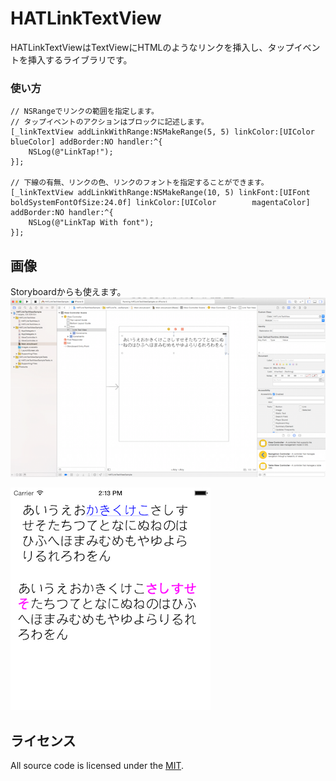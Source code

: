 HATLinkTextView
======================
HATLinkTextViewはTextViewにHTMLのようなリンクを挿入し、タップイベントを挿入するライブラリです。

### 使い方
    // NSRangeでリンクの範囲を指定します。
    // タップイベントのアクションはブロックに記述します。
    [_linkTextView addLinkWithRange:NSMakeRange(5, 5) linkColor:[UIColor blueColor] addBorder:NO handler:^{
        NSLog(@"LinkTap!");
    }];

    // 下線の有無、リンクの色、リンクのフォントを指定することができます。
    [_linkTextView addLinkWithRange:NSMakeRange(10, 5) linkFont:[UIFont boldSystemFontOfSize:24.0f] linkColor:[UIColor        magentaColor] addBorder:NO handler:^{
        NSLog(@"LinkTap With font");
    }];

画像
----------------
Storyboardからも使えます。  
![Storyboardからも使えます。](https://raw.githubusercontent.com/hatuyuki4/HATLinkTextView/master/images/ScreenShot_storyboard.png)

![](https://raw.githubusercontent.com/hatuyuki4/HATLinkTextView/master/images/ScreenShot.png)

ライセンス
----------
All source code is licensed under the [MIT](https://raw.githubusercontent.com/hatuyuki4/HATLinkTextView/master/LICENSE.txt).
